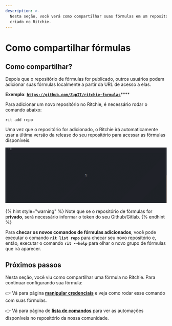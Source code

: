 ```yaml
---
description: >-
  Nesta seção, você verá como compartilhar suas fórmulas em um repositório já
  criado no Ritchie.
---
```


# Como compartilhar fórmulas

## Como compartilhar?

Depois que o repositório de fórmulas for publicado, outros usuários podem adicionar suas fórmulas localmente a partir da URL de acesso a elas. 

**Exemplo**: [**`https://github.com/ZupIT/ritchie-formulas`**](https://github.com/ZupIT/ritchie-formulas)\*\*\*\*

Para adicionar um novo repositório no Ritchie, é necessário rodar o comando abaixo: 

```text
rit add repo
```

Uma vez que o repositório for adicionado, o Ritchie irá automaticamente usar a última versão da release do  seu repositório para acessar as fórmulas disponíveis.

![rit add repo command demonstration](../.gitbook/assets/rit-add-repo-3.gif)

{% hint style="warning" %}
Note que se o repositório de fórmulas for p**rivado**, será necessário informar o token do seu Github/Gitlab. 
{% endhint %}

Para **checar** **os novos comandos de fórmulas adicionados**, você pode executar o comando **`rit list repo`** para checar seu novo repositório e, então, executar o comando **`rit --help`** para olhar o novo grupo de fórmulas que irá aparecer.

## Próximos passos 

Nesta seção, você viu como compartilhar uma fórmula no Ritchie. Para continuar configurando sua fórmula:

👉 Vá para página [**manipular credenciais**](lista-de-comandos.md) e veja como rodar esse comando com suas fórmulas.

👉 Vá para página de [**lista de comandos**](../developer/lista-de-comandos-1.md) para ver as automações disponíveis no repositório da nossa comunidade. 

